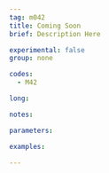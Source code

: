 ```yaml
---
tag: m042
title: Coming Soon
brief: Description Here

experimental: false
group: none

codes:
  - M42

long:

notes:

parameters:

examples:

---
```



